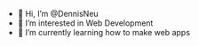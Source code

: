 - 👋 Hi, I’m @DennisNeu
- 👀 I’m interested in Web Development
- 🌱 I’m currently learning how to make web apps

<!---
DennisNeu/DennisNeu is a ✨ special ✨ repository because its `README.md` (this file) appears on your GitHub profile.
You can click the Preview link to take a look at your changes.
--->
